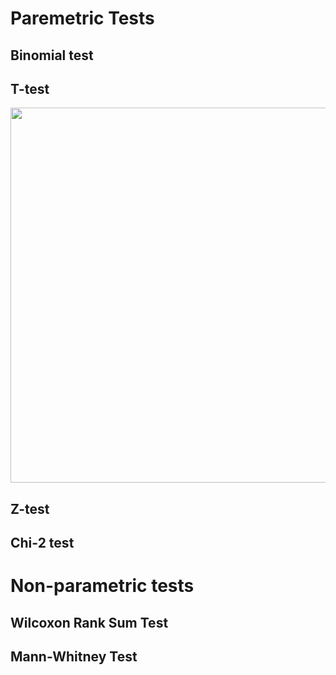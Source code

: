 # Paremetric Tests

## Binomial test

## T-test
<p>
  <img width =600 src = 
https://github.com/TatevKaren/data-science-popular-algorithms/blob/main/Statistical-tests/Z-test.png?raw=true>
 </p> 

## Z-test

## Chi-2 test

# Non-parametric tests

## Wilcoxon Rank Sum Test

## Mann-Whitney Test
